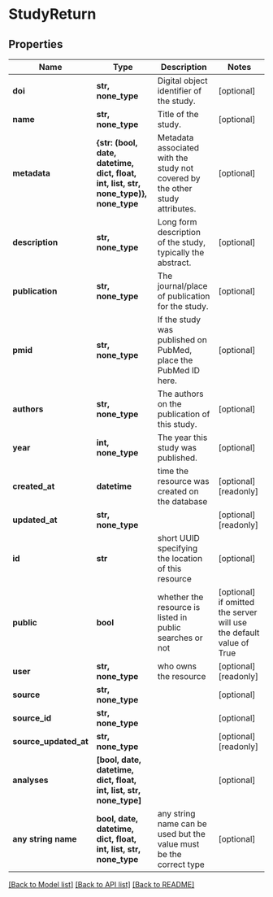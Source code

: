 # StudyReturn


## Properties
Name | Type | Description | Notes
------------ | ------------- | ------------- | -------------
**doi** | **str, none_type** | Digital object identifier of the study. | [optional] 
**name** | **str, none_type** | Title of the study. | [optional] 
**metadata** | **{str: (bool, date, datetime, dict, float, int, list, str, none_type)}, none_type** | Metadata associated with the study not covered by the other study attributes. | [optional] 
**description** | **str, none_type** | Long form description of the study, typically the abstract. | [optional] 
**publication** | **str, none_type** | The journal/place of publication for the study. | [optional] 
**pmid** | **str, none_type** | If the study was published on PubMed, place the PubMed ID here. | [optional] 
**authors** | **str, none_type** | The authors on the publication of this study. | [optional] 
**year** | **int, none_type** | The year this study was published. | [optional] 
**created_at** | **datetime** | time the resource was created on the database | [optional] [readonly] 
**updated_at** | **str, none_type** |  | [optional] [readonly] 
**id** | **str** | short UUID specifying the location of this resource | [optional] 
**public** | **bool** | whether the resource is listed in public searches or not | [optional]  if omitted the server will use the default value of True
**user** | **str, none_type** | who owns the resource | [optional] [readonly] 
**source** | **str, none_type** |  | [optional] 
**source_id** | **str, none_type** |  | [optional] 
**source_updated_at** | **str, none_type** |  | [optional] [readonly] 
**analyses** | **[bool, date, datetime, dict, float, int, list, str, none_type]** |  | [optional] 
**any string name** | **bool, date, datetime, dict, float, int, list, str, none_type** | any string name can be used but the value must be the correct type | [optional]

[[Back to Model list]](../README.md#documentation-for-models) [[Back to API list]](../README.md#documentation-for-api-endpoints) [[Back to README]](../README.md)


